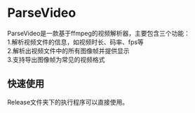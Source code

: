 # ParseVideo
ParseVideo是一款基于ffmpeg的视频解析器，主要包含三个功能：  
1.解析视频文件的信息，如视频时长、码率、fps等  
2.解析出视频文件中的所有图像帧并提供显示  
3.支持导出图像帧为常见的视频格式  


## 快速使用
Release文件夹下的执行程序可以直接使用。